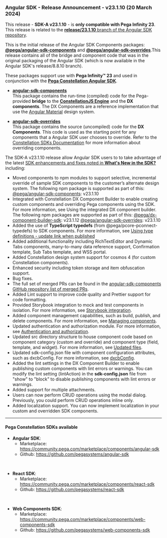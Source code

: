 ### Angular SDK - Release Announcement - v23.1.10 (20 March 2024)

This release - **SDK-A v23.1.10** - is **only compatible with Pega Infinity 23**. This release is related to the [**release/23.1.10** branch of the Angular SDK repository](https://github.com/pegasystems/angular-sdk/tree/release/23.1.10).
<br>

This is the initial release of the Angular SDK Components packages: [**@pega/angular-sdk-components**](https://www.npmjs.com/package/@pega/angular-sdk-components) and [**@pega/angular-sdk-overrides**](https://www.npmjs.com/package/@pega/angular-sdk-overrides).This release contains all of the bridge and component code that was in the original packaging of the Angular SDK (which is now available in the Angular SDK's release/8.8.10 branch).

These packages support use with **Pega Infinity&trade; 23** and used in conjunction with the [**Pega Constellation Angular SDK**](https://community.pega.com/marketplace/components/angular-sdk).

* [**angular-sdk-components**](https://www.npmjs.com/package/@pega/angular-sdk-components) <br />
This package contains the run-time (compiled) code for the Pega-provided **bridge**
to the [**ConstellationJS Engine**](https://www.npmjs.com/package/@pega/constellationjs) and the **DX components**. The DX Components are a reference implementation that use the [Angular Material](https://v16.material.angular.io/) design system.

* [**angular-sdk-overrides**](https://www.npmjs.com/package/@pega/angular-sdk-overrides) <br />
This package contains the source (uncompiled) code for the **DX Components**. This code is used as the starting point for any components that a Angular SDK user chooses to override.
Refer to the [Constellation SDKs Documentation](https://docs.pega.com/bundle/constellation-sdk/page/constellation-sdks/sdks/constellation-sdks.html) for more information about overriding components.


The SDK-A v23.1.10 release allow Angular SDK users to to take advantage of the latest
[SDK enhancements and fixes noted in **What's New in the SDK?**](https://docs.pega.com/bundle/constellation-sdk/page/constellation-sdks/sdks/angular-sdk-updates.html) including:

* Moved components to npm modules to support selective, incremental override of sample SDK components to the customer’s alternate design system.
The following npm package is supported as part of this:
  [@pega/angular-sdk-components](https://www.npmjs.com/package/@pega/angular-sdk-components): v23.1.10
* Integrated with Constellation DX Component Builder to enable creating custom components and overriding Pega components using the SDK. For more information, see Using the integrated DX component builder.
The following npm packages are supported as part of this:
  [@pega/dx-component-builder-sdk](https://www.npmjs.com/package/@pega/dx-component-builder-sdk): v23.1.12
  [@pega/angular-sdk-overrides](https://www.npmjs.com/package/@pega/angular-sdk-overrides): v23.1.10
* Added the use of **TypeScript typedefs** (from @pega/pcore-pconnect-typedefs) to SDK components. For more information, see [Using type definitions - update link when published](https://pega-dev.zoominsoftware.io/bundle/constellation-sdk/page/constellation-sdks/sdks/type-definitions-constellation-sdks.html)
* Added additional functionality including RichTextEditor and Dynamic Tabs components, many-to-many data reference support, Confirmation template, Sub Tabs template, and WSS portal.
* Added Constellation design system support for cosmos 4 (for custom Constellation components).
* Enhanced security including token storage and item obfuscation support.
* Bug fixes.
* The full set of merged PRs can be found in the [angular-sdk-components GitHub repository list of merged PRs](https://github.com/pegasystems/angular-sdk-components/pulls?q=is%3Apr+is%3Amerged+base%3Amaster+).
* Added Lint support to improve code quality and Prettier support for code formatting.
* Provided Storybook integration to mock and test components in isolation. For more information, see [Storybook integration](https://docs.pega.com/bundle/constellation-sdk/page/constellation-sdks/sdks/using-dx-component-builder.html).
* Added component management capabilities, such as build, publish, and delete components. For more information, see [Managing components](https://docs.pega.com/bundle/constellation-sdk/page/constellation-sdks/sdks/managing-components.html).
* Updated authentication and authorization module. For more information, see [Authentication and authorization](https://docs.pega.com/bundle/constellation-sdk/page/constellation-sdks/sdks/authentication-authorization.html).
* Updated src directory structure to house component code based on component category (custom and override) and component type (field, template, and widget). For more information, see [Updated files](https://docs.pega.com/bundle/constellation-sdk/page/constellation-sdks/sdks/using-dx-component-builder.html#d13507e116).
* Updated sdk-config.json file with component configuration attributes, such as dxcbConfig. For more information, see [dxcbConfig](https://docs.pega.com/bundle/constellation-sdk/page/constellation-sdks/sdks/configuring-sdk-config-json.html#d5260e960).
* Added the lint settings in the DX Component Builder to enable publishing custom components with lint errors or warnings. You can modify the lint setting (lintAction) in the **sdk-config.json** file from "show" to "block" to disable publishing components with lint errors or warnings.
* Added support for multiple attachments.
* Users can now perform CRUD operations using the modal dialog. Previously, you could perform CRUD operations inline only.
* Added localization support. You can now implement localization in your custom and overridden SDK components.

<hr />

#### **Pega Constellation SDKs available**
* **Angular SDK**:
  * Marketplace: https://community.pega.com/marketplace/components/angular-sdk
  * Github: https://github.com/pegasystems/angular-sdk

<br />

* **React SDK**:
  * Marketplace: https://community.pega.com/marketplace/components/react-sdk
  * Github: https://github.com/pegasystems/react-sdk

<br />

* **Web Components SDK**:
  * Marketplace: https://community.pega.com/marketplace/components/web-components-sdk
  * Github: https://github.com/pegasystems/web-components-sdk
